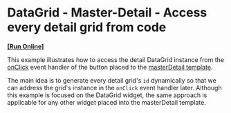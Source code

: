 # DataGrid - Master-Detail - Access every detail grid from code
<!-- run online -->
**[[Run Online]](https://codecentral.devexpress.com/198618838/)**
<!-- run online end -->

This example illustrates how to access the detail DataGrid instance from the [onClick](https://js.devexpress.com/Documentation/ApiReference/UI_Widgets/dxButton/Configuration/#onClick) event handler of the button placed to the [masterDetail template](https://js.devexpress.com/Documentation/ApiReference/UI_Widgets/dxDataGrid/Configuration/masterDetail/#template).

The main idea is to generate every detail grid's `id` dynamically so that we can address the grid's instance in the `onClick` event handler later. Although this example is focused on the DataGrid widget, the same approach is applicable for any other widget placed into the masterDetail template.
